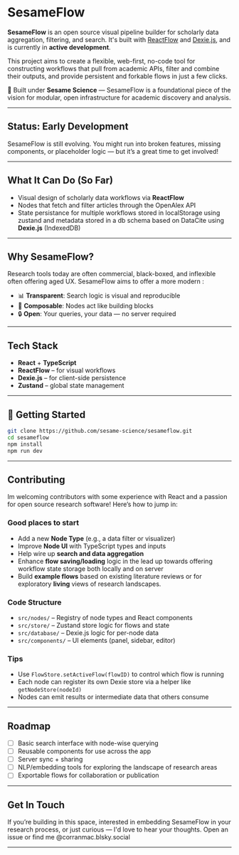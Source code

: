 # SesameFlow

**SesameFlow** is an open source visual pipeline builder for scholarly data aggregation, filtering, and search. It's built with [ReactFlow](https://reactflow.dev/) and [Dexie.js](https://dexie.org/), and is currently in **active development**.

This project aims to create a flexible, web-first, no-code tool for constructing workflows that pull from academic APIs, filter and combine their outputs, and provide persistent and forkable flows in just a few clicks.

🧪 Built under **Sesame Science** — SesameFlow is a foundational piece of the vision for modular, open infrastructure for academic discovery and analysis.

---

##  Status: Early Development

SesameFlow is still evolving. You might run into broken features, missing components, or placeholder logic — but it’s a great time to get involved!

---

##  What It Can Do (So Far)

- Visual design of scholarly data workflows via **ReactFlow**
- Nodes that fetch and filter articles through the OpenAlex API
- State persistance for multiple workflows stored in localStorage using zustand and metadata stored in a db schema based on DataCite using **Dexie.js** (IndexedDB)

---

## Why SesameFlow?

Research tools today are often commercial, black-boxed, and inflexible often offering aged UX. SesameFlow aims to offer a more modern :

- 📊 **Transparent**: Search logic is visual and reproducible
- 🧩 **Composable**: Nodes act like building blocks
- 🔒 **Open**: Your queries, your data — no server required

---

## Tech Stack

- **React** + **TypeScript**
- **ReactFlow** – for visual workflows
- **Dexie.js** – for client-side persistence
- **Zustand** – global state management

---

## 🚀 Getting Started

```bash
git clone https://github.com/sesame-science/sesameflow.git
cd sesameflow
npm install
npm run dev
```

---

## Contributing

Im welcoming contributors with some experience with React and a passion for open source research software! Here’s how to jump in:

### Good places to start

- Add a new **Node Type** (e.g., a data filter or visualizer)
- Improve **Node UI** with TypeScript types and inputs
- Help wire up **search and data aggregation**
- Enhance **flow saving/loading** logic in the lead up towards offering workflow state storage both locally and on server
- Build **example flows** based on existing literature reviews or for exploratory **living** views of research landscapes. 

### Code Structure

- `src/nodes/` – Registry of node types and React components
- `src/store/` – Zustand store logic for flows and state
- `src/database/` – Dexie.js logic for per-node data
- `src/components/` – UI elements (panel, sidebar, editor)

### Tips

- Use `FlowStore.setActiveFlow(flowID)` to control which flow is running
- Each node can register its own Dexie store via a helper like `getNodeStore(nodeId)`
- Nodes can emit results or intermediate data that others consume

---

## Roadmap

- [ ] Basic search interface with node-wise querying
- [ ] Reusable components for use across the app
- [ ] Server sync + sharing
- [ ] NLP/embedding tools for exploring the landscape of research areas
- [ ] Exportable flows for collaboration or publication

---

## Get In Touch

If you’re building in this space, interested in embedding SesameFlow in your research process, or just curious — I'd love to hear your thoughts. Open an issue or find me @corranmac.blsky.social

---